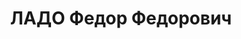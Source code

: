 ---
title: ЛАДО Федор Федорович
description: народився 1900 у с. Салів Хутір Канівського пов. Київської губ. Українець,
  із селян, освіта початкова, у 1921—1937 рр. член ВКП(б). Проживав у Харкові. Інспектор
  контори «Облзаготскот». Заарештований _30.10.1937_ р. як член антирад. організації
  правих (статті 54-8, 54-11 КК УРСР) і військовою колегією Верховного Суду СРСР _30.12.1937_
  р. (статті 54-7, 54-8, 54-11 КК УРСР) засуджений до розстрілу з конфіскацією особистого
  майна з негайним виконанням вироку згідно з постановою ЦВК СРСР від _01.12.1934_
  р. Розстріляний _31.12.1937_ р. у Харкові. Реабілітований _09.03.1957_ р.
---